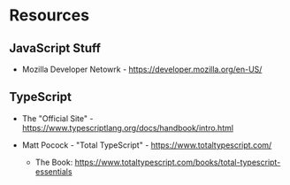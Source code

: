 # Resources

## JavaScript Stuff

-   Mozilla Developer Netowrk - https://developer.mozilla.org/en-US/

## TypeScript

-   The "Official Site" -  https://www.typescriptlang.org/docs/handbook/intro.html

-   Matt Pocock - "Total TypeScript" - https://www.totaltypescript.com/

    - The Book: https://www.totaltypescript.com/books/total-typescript-essentials
